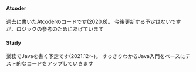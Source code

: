 #### Atcoder
過去に書いたAtcoderのコードです(2020.8)。
今後更新する予定はないですが、ロジックの参考のためにあげています

#### Study
業務でJavaを書く予定です(2021.12～)。
すっきりわかるJava入門をベースにテスト的なコードをアップしていきます